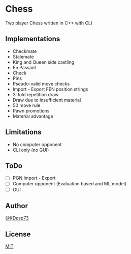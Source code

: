 # Chess

Two player Chess written in C++ with CLI

## Implementations

- Checkmate
- Stalemate
- King and Queen side castling
- En Passant
- Check
- Pins
- Pseudo-valid move checks
- Import - Export FEN position strings
- 3-fold repetition draw
- Draw due to insufficient material
- 50 move rule
- Pawn promotions
- Material advantage

## Limitations

- No computer opponent
- CLI only (no GUI)

## ToDo

- [ ] PGN Import - Export
- [ ] Computer opponent (Evaluation based and ML model)
- [ ] GUI

## Author

[@KDesp73](http://github.com/KDesp73)

## License

[MIT](https://github.com/KDesp73/Chess/blob/main/LICENSE)
